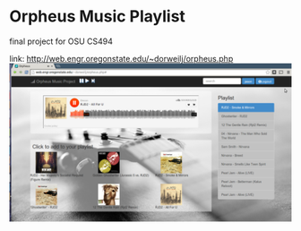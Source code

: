 Orpheus Music Playlist
=========


final project for OSU CS494

link: http://web.engr.oregonstate.edu/~dorweilj/orpheus.php
![img](playing.png)
